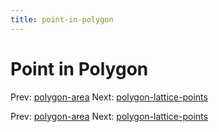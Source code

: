 ```yaml
---
title: point-in-polygon
---
```




# Point in Polygon

Prev: [polygon-area](polygon-area.md) Next:
[polygon-lattice-points](polygon-lattice-points.md)

Prev: [polygon-area](polygon-area.md) Next:
[polygon-lattice-points](polygon-lattice-points.md)
